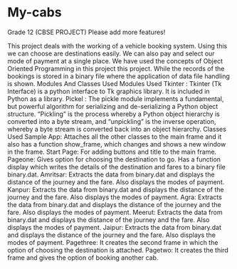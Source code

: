 # My-cabs
Grade 12 (CBSE PROJECT)
Please add more features!

This project deals with the working of a vehicle booking system. Using this we can choose are destinations easily. We can also pay and select our mode of payment at a single place.
We have used the concepts of Object Oriented Programming in this project this project. While the records of the bookings is stored in a binary file where the application of data file handling is shown. 
Modules And Classes Used
Modules Used
Tkinter : Tkinter (Tk Interface) is a python interface to Tk graphics library. It is included in Python as a library.
 Pickel : The pickle module implements a fundamental, but powerful algorithm for serializing and de-serializing a Python object structure. “Pickling” is the process whereby a Python object hierarchy is converted into a byte stream, and “unpickling” is the inverse operation, whereby a byte stream is converted back into an object hierarchy.
Classes Used
Sample App: Attaches all the other classes to the main frame and it also 
has a function show_frame, which changes and shows a new window in the frame.
Start Page: For adding buttons and title to the main frame.
Pageone: Gives option for choosing the destination to go. Has a function display which writes the details of the destination and fares to a binary file binary.dat.
Amritsar: Extracts the data from binary.dat and displays the distance of the journey and the fare. Also displays the modes of payment.
Kanpur: Extracts the data from binary.dat and displays the distance of the journey and the fare. Also displays the modes of payment.
Agra: Extracts the data from binary.dat and displays the distance of the journey and the fare. Also displays the modes of payment.
Meerut: Extracts the data from binary.dat and displays the distance of the journey and the fare. Also displays the modes of payment.
Jaipur: Extracts the data from binary.dat and displays the distance of the journey and the fare. Also displays the modes of payment.
Pagethree: It creates the second frame in which the option of choosing the destination is attached. 
Pagetwo: It creates the third frame and gives the option of booking another cab.





